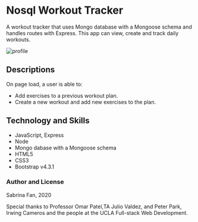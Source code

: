 # Nosql Workout Tracker

A workout tracker that uses Mongo database with a Mongoose schema and handles routes with Express. This app can view, create and track daily workouts.

![profile](https://github.com/sabrina-code/WorkoutTracker/mybikingplan.jpg)

## Descriptions

On page load, a user is able to:

- Add exercises to a previous workout plan.
- Create a new workout and add new exercises to the plan.

## Technology and Skills

- JavaScript, Express
- Node
- Mongo dabase with a Mongoose schema
- HTML5
- CSS3
- Bootstrap v4.3.1

### Author and License

Sabrina Fan, 2020

Special thanks to Professor Omar Patel,TA Julio Valdez, and Peter Park, Irwing Cameros and the people at the UCLA Full-stack Web Development.
